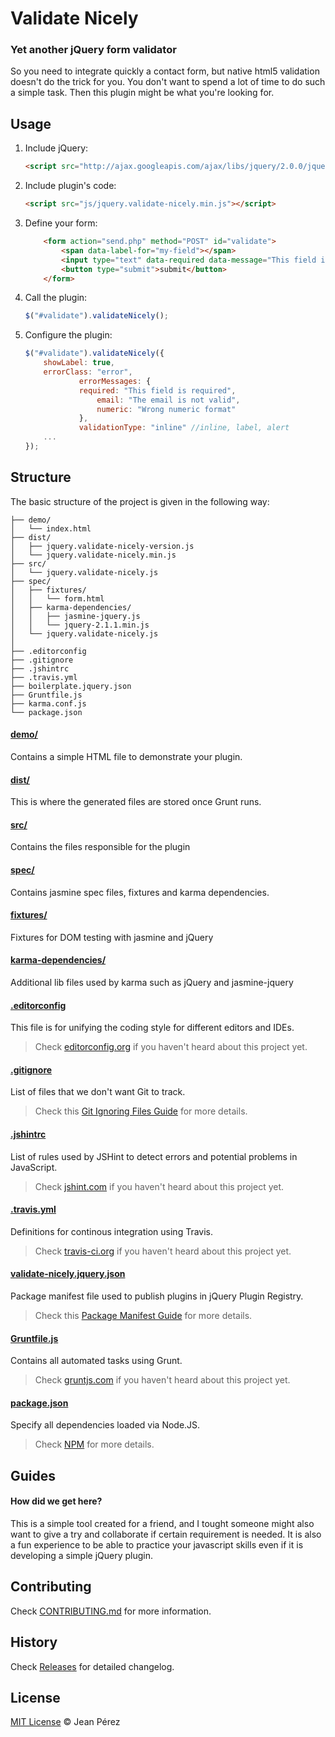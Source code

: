 # Validate Nicely

### Yet another jQuery form validator

So you need to integrate quickly a contact form, but native html5 validation doesn't do the trick for you. You don't want to spend a lot of time to do such a simple task. Then this plugin might be what you're looking for.

## Usage

1. Include jQuery:

	```html
	<script src="http://ajax.googleapis.com/ajax/libs/jquery/2.0.0/jquery.min.js"></script>
	```

2. Include plugin's code:

	```html
	<script src="js/jquery.validate-nicely.min.js"></script>
	```
3. Define your form:


	```html
		<form action="send.php" method="POST" id="validate">
			<span data-label-for="my-field"></span>
			<input type="text" data-required data-message="This field is required" id="my-field">
			<button type="submit">submit</button>
		</form>
	```

4. Call the plugin:

	```javascript
	$("#validate").validateNicely();
	```
5. Configure the plugin:

	```javascript
	$("#validate").validateNicely({
		showLabel: true,
		errorClass: "error",
            	errorMessages: {
        		required: "This field is required",
                	email: "The email is not valid",
                	numeric: "Wrong numeric format"
            	},
            	validationType: "inline" //inline, label, alert
		...
	});
	```


## Structure

The basic structure of the project is given in the following way:

```
├── demo/
│   └── index.html
├── dist/
│   ├── jquery.validate-nicely-version.js
│   └── jquery.validate-nicely.min.js
├── src/
│   └── jquery.validate-nicely.js
├── spec/
│	├── fixtures/
│	│	└── form.html
│	├── karma-dependencies/
│	│	├── jasmine-jquery.js
│	│	└── jquery-2.1.1.min.js
│   └── jquery.validate-nicely.js
│
├── .editorconfig
├── .gitignore
├── .jshintrc
├── .travis.yml
├── boilerplate.jquery.json
├── Gruntfile.js
├── karma.conf.js
└── package.json
```

#### [demo/](https://github.com/theil/validate-nicely/tree/master/demo)

Contains a simple HTML file to demonstrate your plugin.

#### [dist/](https://github.com/theil/validate-nicely/tree/master/dist)

This is where the generated files are stored once Grunt runs.

#### [src/](https://github.com/theil/validate-nicely/tree/master/src)

Contains the files responsible for the plugin


#### [spec/](https://github.com/theil/validate-nicely/tree/master/spec)

Contains jasmine spec files, fixtures and karma dependencies.


#### [fixtures/](https://github.com/theil/validate-nicely/tree/master/spec/fixture)

Fixtures for DOM testing with jasmine and jQuery

#### [karma-dependencies/](https://github.com/theil/validate-nicely/tree/master/spec/karma-dependencies)

Additional lib files used by karma such as jQuery and jasmine-jquery

#### [.editorconfig](https://github.com/theil/validate-nicely/tree/master/.editorconfig)

This file is for unifying the coding style for different editors and IDEs.

> Check [editorconfig.org](http://editorconfig.org) if you haven't heard about this project yet.

#### [.gitignore](https://github.com/theil/validate-nicely/tree/master/.gitignore)

List of files that we don't want Git to track.

> Check this [Git Ignoring Files Guide](https://help.github.com/articles/ignoring-files) for more details.

#### [.jshintrc](https://github.com/theil/validate-nicely/tree/master/.jshintrc)

List of rules used by JSHint to detect errors and potential problems in JavaScript.

> Check [jshint.com](http://jshint.com/about/) if you haven't heard about this project yet.

#### [.travis.yml](https://github.com/theil/validate-nicely/tree/master/.travis.yml)

Definitions for continous integration using Travis.

> Check [travis-ci.org](http://about.travis-ci.org/) if you haven't heard about this project yet.

#### [validate-nicely.jquery.json](https://github.com/theil/validate-nicely/tree/master/validate-nicely.jquery.json)

Package manifest file used to publish plugins in jQuery Plugin Registry.

> Check this [Package Manifest Guide](http://plugins.jquery.com/docs/package-manifest/) for more details.

#### [Gruntfile.js](https://github.com/theil/validate-nicely/tree/master/Gruntfile.js)

Contains all automated tasks using Grunt.

> Check [gruntjs.com](http://gruntjs.com) if you haven't heard about this project yet.

#### [package.json](https://github.com/theil/validate-nicely/tree/master/package.json)

Specify all dependencies loaded via Node.JS.

> Check [NPM](https://npmjs.org/doc/json.html) for more details.

## Guides

#### How did we get here?

This is a simple tool created for a friend, and I tought someone might also want to give a try and collaborate if certain requirement is needed. It is also a fun experience to be able to practice your javascript skills even if it is developing a simple jQuery plugin.

## Contributing

Check [CONTRIBUTING.md](https://github.com/theil/validate-nicely/master/CONTRIBUTING.md) for more information.

## History

Check [Releases](https://github.com/theil/validate-nicely/releases) for detailed changelog.

## License

[MIT License](http://jeanperez.mit-license.org) © Jean Pérez
